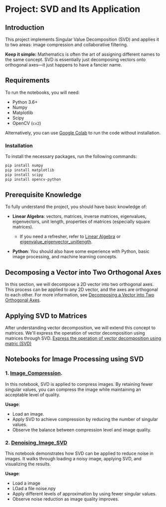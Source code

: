 # Project: SVD and Its Application

## Introduction

This project implements Singular Value Decomposition (SVD) and applies it to two areas: image compression and collaborative filtering.

**Keep it simple:** Mathematics is often the art of assigning different names to the same concept. SVD is essentially just decomposing vectors onto orthogonal axes—it just happens to have a fancier name.

## Requirements

To run the notebooks, you will need:

- Python 3.6+
- Numpy
- Matplotlib
- Scipy
- OpenCV (`cv2`)

Alternatively, you can use [Google Colab](https://colab.research.google.com) to run the code without installation.

### Installation

To install the necessary packages, run the following commands:

```bash
pip install numpy
pip install matplotlib
pip install scipy
pip install opencv-python

```
## Prerequisite Knowledge

To fully understand the project, you should have basic knowledge of:

- **Linear Algebra**: vectors, matrices, inverse matrices, eigenvalues, eigenvectors, unit length, properties of matrices (especially square matrices).
  - If you need a refresher, refer to [Linear Algebra](https://www.khanacademy.org/math/linear-algebra) or [eigenvalue_eigenvector_unitlength](eigenvalue_eigenvector_unitlength.pdf).
  
- **Python**: You should also have some experience with Python, basic image processing, and machine learning concepts.

## Decomposing a Vector into Two Orthogonal Axes

In this section, we will decompose a 2D vector into two orthogonal axes. This process can be applied to any 2D vector, and the axes are orthogonal to each other. For more information, see [Decomposing a Vector into Two Orthogonal Axes](Decomposing_a_Vector_into_two_orthorgonal_axes.pd).

## Applying SVD to Matrices

After understanding vector decomposition, we will extend this concept to matrices. We'll express the operation of vector decomposition using matrices through SVD. [Express the operation of vector decomposition using matric (SVD)](Express_the_operation_of_vector_decomposition_using_matric_(SVD).pdf)

## Notebooks for Image Processing using SVD
### 1. [Image_Compression](Image_Compression.ipynb).

In this notebook, SVD is applied to compress images. By retaining fewer singular values, you can compress the image while maintaining an acceptable level of quality.

**Usage**:
- Load an image.
- Apply SVD to achieve compression by reducing the number of singular values.
- Observe the balance between compression level and image quality.


### 2. [Denoising_Image_SVD](Denoising_Image_SVD.ipynb)

This notebook demonstrates how SVD can be applied to reduce noise in images. It walks through loading a noisy image, applying SVD, and visualizing the results.

**Usage**:
- Load a image
- LOad a file noise.npy
- Apply different levels of approximation by using fewer singular values.
- Observe noise reduction as image quality improves.
